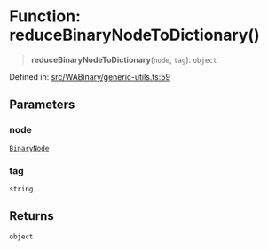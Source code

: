 # Function: reduceBinaryNodeToDictionary()

> **reduceBinaryNodeToDictionary**(`node`, `tag`): `object`

Defined in: [src/WABinary/generic-utils.ts:59](https://github.com/Fokusdotid/Baileys/blob/eb819228f591f9a29a091aefc3a8c91a38d77089/src/WABinary/generic-utils.ts#L59)

## Parameters

### node

[`BinaryNode`](../type-aliases/BinaryNode.md)

### tag

`string`

## Returns

`object`

